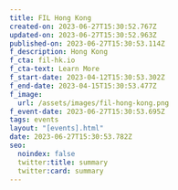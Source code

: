 ```yaml
---
title: FIL Hong Kong
created-on: 2023-06-27T15:30:52.767Z
updated-on: 2023-06-27T15:30:52.963Z
published-on: 2023-06-27T15:30:53.114Z
f_description: Hong Kong
f_cta: fil-hk.io
f_cta-text: Learn More
f_start-date: 2023-04-12T15:30:53.302Z
f_end-date: 2023-04-15T15:30:53.477Z
f_image:
  url: /assets/images/fil-hong-kong.png
f_event-date: 2023-06-27T15:30:53.695Z
tags: events
layout: "[events].html"
date: 2023-06-27T15:30:53.782Z
seo:
  noindex: false
  twitter:title: summary
  twitter:card: summary
---
```

